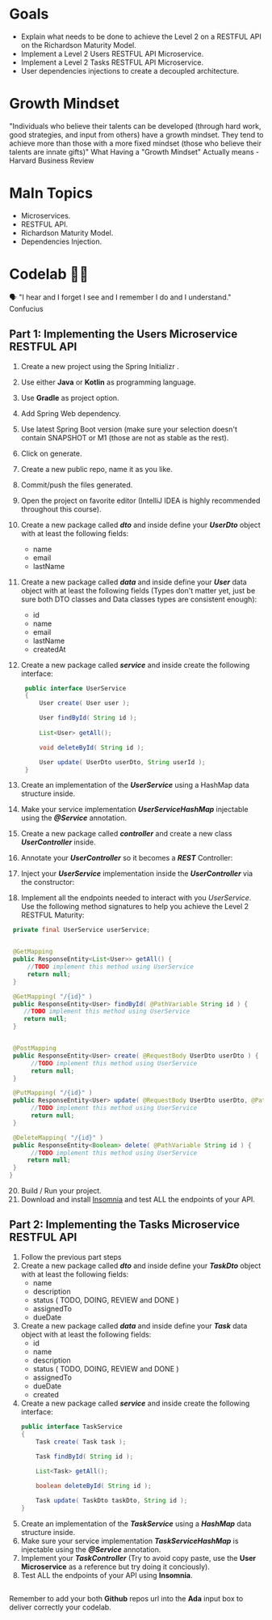 
# Goals

 - Explain what needs to be done to achieve the Level 2 on a RESTFUL API
   on the Richardson Maturity Model.
 - Implement a Level 2 Users RESTFUL API Microservice.
 - Implement a Level 2 Tasks RESTFUL API Microservice.
 - User dependencies injections to create a decoupled architecture.

# Growth Mindset
"Individuals who believe their talents can be developed (through hard work, good strategies, and input from others) have a growth mindset. They tend to achieve more than those with a more fixed mindset (those who believe their talents are innate gifts)" What Having a "Growth Mindset" Actually means - Harvard Business Review
# MaIn Topics

 - Microservices.
 - RESTFUL API.
 - Richardson Maturity Model.
 - Dependencies Injection.

# Codelab 🤹🏽
🗣️ "I hear and I forget I see and I remember I do and I understand." Confucius
## Part 1: Implementing the Users Microservice RESTFUL API

 1. Create a new project using the Spring Initializr .
 2. Use either **Java** or **Kotlin** as programming language.
 3. Use **Gradle** as project option.
 4. Add Spring Web dependency.
 5. Use latest Spring Boot version (make sure your selection doesn't
    contain SNAPSHOT or M1 (those are not as stable as the rest).
 6. Click on generate.
 8. Create a new public repo, name it as you like.
 9. Commit/push the files generated.
 10. Open the project on favorite editor (IntelliJ IDEA is highly
     recommended throughout this course).
 11. Create a new package called ***dto*** and inside define your ***UserDto***
     object with at least the following fields:

       - name
       - email
       - lastName

12. Create a new package called ***data*** and inside define your ***User*** data object with at least the following fields (Types don't matter yet, just be sure both DTO classes and Data classes types are consistent enough): 
	- id
	- name
	- email
	- lastName
	- createdAt
	
13. Create a new package called ***service*** and inside create the following interface:

    ```java
     public interface UserService
     {
         User create( User user );

         User findById( String id );
         
         List<User> getAll();

         void deleteById( String id );

         User update( UserDto userDto, String userId );
     }  
14. Create an implementation of the ***UserService*** using a HashMap data structure inside.
15. Make your service implementation ***UserServiceHashMap*** injectable using the ***@Service*** annotation.
16. Create a new package called ***controller*** and create a new class ***UserController*** inside.
17. Annotate your ***UserController*** so it becomes a ***REST*** Controller:
18. Inject your ***UserService*** implementation inside the ***UserController*** via the constructor:
19.  Implement all the endpoints needed to interact with you  _UserService_. Use the following method signatures to help you achieve the Level 2 RESTFUL Maturity:
   ```java
    private final UserService userService;


    @GetMapping
    public ResponseEntity<List<User>> getAll() {
        //TODO implement this method using UserService
        return null;
    }
   
    @GetMapping( "/{id}" )
    public ResponseEntity<User> findById( @PathVariable String id ) {
       //TODO implement this method using UserService
       return null;
    }
   
   
    @PostMapping
    public ResponseEntity<User> create( @RequestBody UserDto userDto ) {
         //TODO implement this method using UserService
         return null;
    }
   
    @PutMapping( "/{id}" )
    public ResponseEntity<User> update( @RequestBody UserDto userDto, @PathVariable String id ) {
         //TODO implement this method using UserService
         return null;
    }

    @DeleteMapping( "/{id}" )
    public ResponseEntity<Boolean> delete( @PathVariable String id ) {
         //TODO implement this method using UserService
        return null;      
    }
  }
 ```

20. Build / Run your project.
21. Download and install [Insomnia](https://insomnia.rest/download) and test ALL the endpoints of your API.

## Part 2: Implementing the Tasks Microservice RESTFUL API

1. Follow the previous part steps
2. Create a new package called ***dto*** and inside define your ***TaskDto*** object with at least the following fields:
	- name
	- description
	- status ( TODO, DOING, REVIEW and DONE )
	- assignedTo
	- dueDate
3. Create a new package called ***data*** and inside define your ***Task*** data object with at least the following fields:
	- id
	- name
	- description
	- status ( TODO, DOING, REVIEW and DONE )
	- assignedTo
	- dueDate
	- created
4. Create a new package called ***service*** and inside create the following interface:
	```java
	public interface TaskService
    {
        Task create( Task task );

        Task findById( String id );
        
        List<Task> getAll();

        boolean deleteById( String id );

        Task update( TaskDto taskDto, String id );
    }
    ```
5. Create an implementation of the ***TaskService*** using a ***HashMap*** data structure inside.
6. Make sure your service implementation ***TaskServiceHashMap*** is injectable using the ***@Service*** annotation.
7. Implement your ***TaskController*** (Try to avoid copy paste, use the **User Microservice** as a reference but try doing it conciously).
8. Test ALL the endpoints of your API using **Insomnia**.

## 

Remember to add your both **Github** repos url into the **Ada** input box to deliver correctly your codelab.
